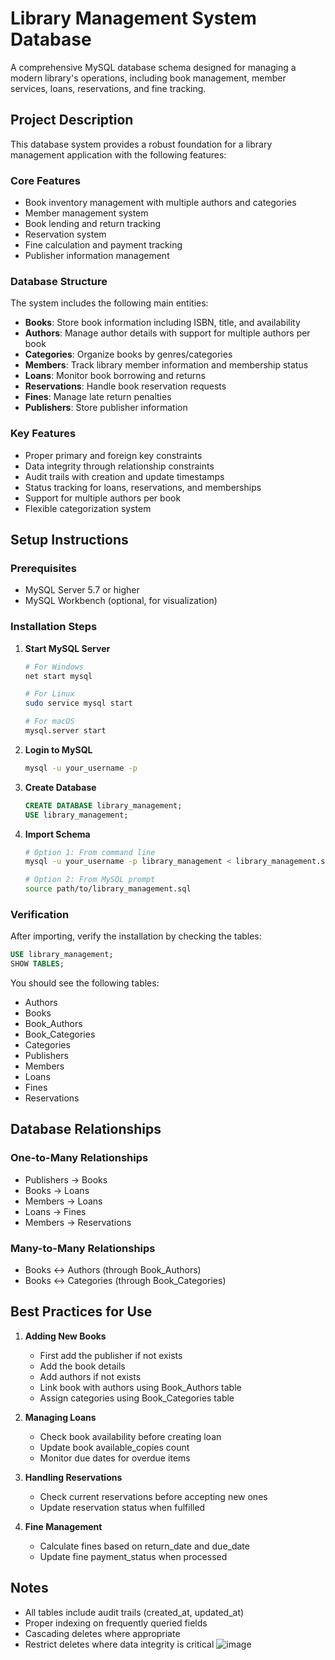 # Library Management System Database

A comprehensive MySQL database schema designed for managing a modern library's operations, including book management, member services, loans, reservations, and fine tracking.

## Project Description

This database system provides a robust foundation for a library management application with the following features:

### Core Features
- Book inventory management with multiple authors and categories
- Member management system
- Book lending and return tracking
- Reservation system
- Fine calculation and payment tracking
- Publisher information management

### Database Structure
The system includes the following main entities:
- **Books**: Store book information including ISBN, title, and availability
- **Authors**: Manage author details with support for multiple authors per book
- **Categories**: Organize books by genres/categories
- **Members**: Track library member information and membership status
- **Loans**: Monitor book borrowing and returns
- **Reservations**: Handle book reservation requests
- **Fines**: Manage late return penalties
- **Publishers**: Store publisher information

### Key Features
- Proper primary and foreign key constraints
- Data integrity through relationship constraints
- Audit trails with creation and update timestamps
- Status tracking for loans, reservations, and memberships
- Support for multiple authors per book
- Flexible categorization system

## Setup Instructions

### Prerequisites
- MySQL Server 5.7 or higher
- MySQL Workbench (optional, for visualization)

### Installation Steps

1. **Start MySQL Server**
   ```bash
   # For Windows
   net start mysql

   # For Linux
   sudo service mysql start

   # For macOS
   mysql.server start
   ```

2. **Login to MySQL**
   ```bash
   mysql -u your_username -p
   ```

3. **Create Database**
   ```sql
   CREATE DATABASE library_management;
   USE library_management;
   ```

4. **Import Schema**
   ```bash
   # Option 1: From command line
   mysql -u your_username -p library_management < library_management.sql

   # Option 2: From MySQL prompt
   source path/to/library_management.sql
   ```

### Verification
After importing, verify the installation by checking the tables:
```sql
USE library_management;
SHOW TABLES;
```

You should see the following tables:
- Authors
- Books
- Book_Authors
- Book_Categories
- Categories
- Publishers
- Members
- Loans
- Fines
- Reservations

## Database Relationships

### One-to-Many Relationships
- Publishers → Books
- Books → Loans
- Members → Loans
- Loans → Fines
- Members → Reservations

### Many-to-Many Relationships
- Books ↔ Authors (through Book_Authors)
- Books ↔ Categories (through Book_Categories)

## Best Practices for Use

1. **Adding New Books**
   - First add the publisher if not exists
   - Add the book details
   - Add authors if not exists
   - Link book with authors using Book_Authors table
   - Assign categories using Book_Categories table

2. **Managing Loans**
   - Check book availability before creating loan
   - Update book available_copies count
   - Monitor due dates for overdue items

3. **Handling Reservations**
   - Check current reservations before accepting new ones
   - Update reservation status when fulfilled

4. **Fine Management**
   - Calculate fines based on return_date and due_date
   - Update fine payment_status when processed

## Notes
- All tables include audit trails (created_at, updated_at)
- Proper indexing on frequently queried fields
- Cascading deletes where appropriate
- Restrict deletes where data integrity is critical
  ![image](https://github.com/user-attachments/assets/b69b2589-dc1c-44af-9a58-a2eb84ab76f5)
